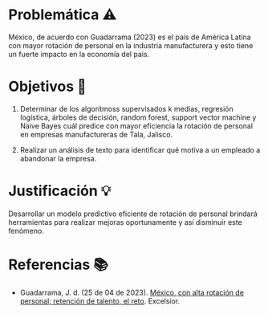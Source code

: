 # Problemática ⚠️

México, de acuerdo con Guadarrama (2023) es el país de América Latina con mayor rotación de personal en la industria manufacturera y esto tiene un fuerte impacto en la economía del país.

# Objetivos 🎯

1. Determinar de los algoritmoss supervisados k medias, regresión logística, árboles de decisión, random forest, support vector machine y Naive Bayes cuál predice con mayor eficiencia la rotación de personal en empresas manufactureras de Tala, Jalisco. 

2. Realizar un análisis de texto para identificar qué motiva a un empleado a abandonar la empresa.

# Justificación 💡

Desarrollar un modelo predictivo eficiente de rotación de personal brindará herramientas para realizar mejoras oportunamente y así disminuir este fenómeno.

# Referencias 📚

- Guadarrama, J. d. (25 de 04 de 2023). [México, con alta rotación de personal; retención de talento, el reto](https://www.excelsior.com.mx/nacional/mexico-con-alta-rotacion-de-personal-retencion-de-talento-el-reto/1583446). Excelsior.
